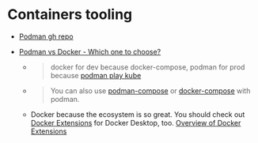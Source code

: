 # Containers tooling

- [Podman gh repo](https://github.com/containers/)

- [Podman vs Docker - Which one to choose?](https://www.reddit.com/r/docker/comments/yxp3ep/podman_vs_docker_which_one_to_choose/)
    - > docker for dev because docker-compose, podman for prod because [podman play kube](https://docs.podman.io/en/v3.4.1/markdown/podman-play-kube.1.html)
    - > You can also use [podman-compose](https://docs.podman.io/en/v5.2.2/markdown/podman-compose.1.html) or [docker-compose](https://docs.docker.com/compose/) with podman.
    - Docker because the ecosystem is so great. You should check out [Docker Extensions](https://www.docker.com/products/extensions/) for Docker Desktop, too.
        [Overview of Docker Extensions](https://docs.docker.com/extensions/)
